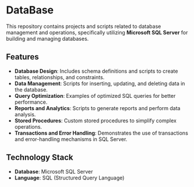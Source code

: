 # DataBase

This repository contains projects and scripts related to database management and operations, specifically utilizing **Microsoft SQL Server** for building and managing databases.

## Features

- **Database Design**: Includes schema definitions and scripts to create tables, relationships, and constraints.
- **Data Management**: Scripts for inserting, updating, and deleting data in the database.
- **Query Optimization**: Examples of optimized SQL queries for better performance.
- **Reports and Analytics**: Scripts to generate reports and perform data analysis.
- **Stored Procedures**: Custom stored procedures to simplify complex operations.
- **Transactions and Error Handling**: Demonstrates the use of transactions and error-handling mechanisms in SQL Server.

## Technology Stack

- **Database**: Microsoft SQL Server
- **Language**: SQL (Structured Query Language)
